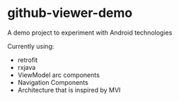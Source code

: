 # github-viewer-demo
A demo project to experiment with Android technologies

Currently using:
- retrofit
- rxjava
- ViewModel arc components
- Navigation Components
- Architecture that is inspired by MVI
